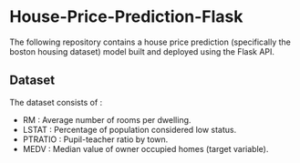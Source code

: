 # House-Price-Prediction-Flask
The following repository contains a house price prediction (specifically the boston housing dataset) model built and deployed using the Flask API.

## Dataset
The dataset consists of : 
- RM : Average number of rooms per dwelling.
- LSTAT : Percentage of population considered low status.
- PTRATIO : Pupil-teacher ratio by town.
- MEDV : Median value of owner occupied homes (target variable).




